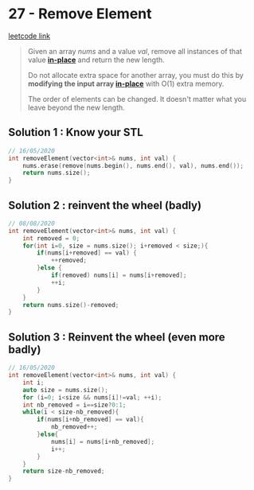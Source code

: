 # 27 - Remove Element

[leetcode link](https://leetcode.com/problems/remove-element/)

> Given an array *nums* and a value *val*, remove all instances of that value [**in-place**](https://en.wikipedia.org/wiki/In-place_algorithm) and return the new length.
>
> Do not allocate extra space for another array, you must do this by **modifying the input array [in-place](https://en.wikipedia.org/wiki/In-place_algorithm)** with O(1) extra memory.
>
> The order of elements can be changed. It doesn't matter what you leave beyond the new length.

## Solution 1 : Know your STL

```cpp
// 16/05/2020
int removeElement(vector<int>& nums, int val) {
    nums.erase(remove(nums.begin(), nums.end(), val), nums.end());
    return nums.size();
}
```
## Solution 2 : reinvent the wheel (badly)

```cpp
// 08/08/2020
int removeElement(vector<int>& nums, int val) {
    int removed = 0;
    for(int i=0, size = nums.size(); i+removed < size;){
        if(nums[i+removed] == val) {
            ++removed;
        }else {
            if(removed) nums[i] = nums[i+removed]; 
            ++i;
        }
    }
    return nums.size()-removed;
}
```
## Solution 3 : Reinvent the wheel (even more badly)

```cpp
// 16/05/2020
int removeElement(vector<int>& nums, int val) {
    int i;
    auto size = nums.size();
    for (i=0; i<size && nums[i]!=val; ++i);
    int nb_removed = i==size?0:1;
    while(i < size-nb_removed){
        if(nums[i+nb_removed] == val){
            nb_removed++;
        }else{
            nums[i] = nums[i+nb_removed];
            i++;
        }
    }
    return size-nb_removed;
}
```